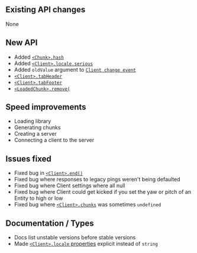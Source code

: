 ## Existing API changes
None

## New API
* Added [`<Chunk>.hash`](https://oscarnow.github.io/minecraft-server/1.2.0/classes/Chunk#hash)
* Added [`<Client>.locale.serious`](https://oscarnow.github.io/minecraft-server/1.2.0/classes/Client#locale)
* Added `oldValue` argument to [`Client change event`](https://oscarnow.github.io/minecraft-server/1.2.0/classes/Client#on)
* [`<Client>.tabHeader`](https://oscarnow.github.io/minecraft-server/1.2.0/classes/Client#tabHeader)
* [`<Client>.tabFooter`](https://oscarnow.github.io/minecraft-server/1.2.0/classes/Client#tabFooter)
* [`<LoadedChunk>.remove(`](https://oscarnow.github.io/minecraft-server/1.2.0/classes/LoadedChunk#remove)

## Speed improvements
* Loading library
* Generating chunks
* Creating a server
* Connecting a client to the server

## Issues fixed
* Fixed bug in [`<Client>.end()`](https://oscarnow.github.io/minecraft-server/1.2.0/classes/Client#end)
* Fixed bug where responses to legacy pings weren't being defaulted
* Fixed bug where Client settings where all null
* Fixed bug where Client could get kicked if you set the yaw or pitch of an Entity to high or low
* Fixed bug where [`<Client>.chunks`](https://oscarnow.github.io/minecraft-server/1.2.0/classes/Client#chunks) was sometimes `undefined`

## Documentation / Types
* Docs list unstable versions before stable versions
* Made [`<Client>.locale` properties](https://oscarnow.github.io/minecraft-server/1.20/classes/Client#locale) explicit instead of `string`